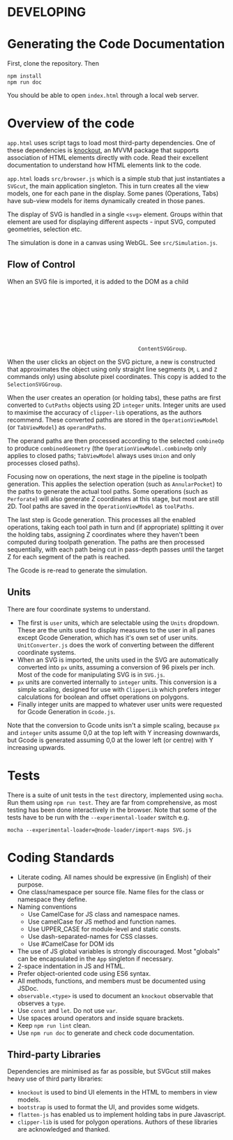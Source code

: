 # DEVELOPING

# Generating the Code Documentation
First, clone the repository. Then
```
npm install
npm run doc
```
You should be able to open `index.html` through a local web server.

# Overview of the code
`app.html` uses script tags to load most third-party dependencies.
One of these dependencies is [knockout](https://knockoutjs.com/), an
MVVM package that supports association of HTML elements directly with
code. Read their excellent documentation to understand how HTML
elements link to the code.

`app.html` loads `src/browser.js` which is a simple stub that just
instantiates a `SVGcut`, the main application singleton. This in turn
creates all the view models, one for each pane in the display. Some
panes (Operations, Tabs) have sub-view models for items dynamically
created in those panes.

The display of SVG is handled in a single `<svg>` element. Groups
within that element are used for displaying different aspects - input
SVG, computed geometries, selection etc.

The simulation is done in a canvas using WebGL. See `src/Simulation.js`.

## Flow of Control
When an SVG file is imported, it is added to the DOM as a child <svg> node.
All complex path operations - such as circle, quadratic curves, transformations
etc. - are retained in the `ContentSVGGroup`.

When the user clicks an object on the SVG picture, a new <path> is
constructed that approximates the object using only straight line
segments (`M`, `L` and `Z` commands only) using absolute pixel
coordinates. This copy is added to the `SelectionSVGGroup`.

When the user creates an operation (or holding tabs), these paths are
first converted to `CutPaths` objects using 2D `integer`
units. Integer units are used to maximise the accuracy of
`clipper-lib` operations, as the authors recommend.  These converted
paths are stored in the `OperationViewModel` (or `TabViewModel`) as
`operandPaths`.

The operand paths are then processed according to the selected
`combineOp` to produce `combinedGeometry` (the
`OperationViewModel.combineOp` only applies to closed paths;
`TabViewModel` always uses `Union` and only processes closed paths).

Focusing now on operations, the next stage in the pipeline is toolpath
generation. This applies the selection operation (such as
`AnnularPocket`) to the paths to generate the actual tool paths. Some
operations (such as `Perforate`) will also generate Z coordinates at
this stage, but most are still 2D. Tool paths are saved in the
`OperationViewModel` as `toolPaths`.

The last step is Gcode generation. This processes all the enabled
operations, taking each tool path in turn and (if appropriate)
splitting it over the holding tabs, assigning Z coordinates where they
haven't been computed during toolpath generation. The paths are then
processed sequentially, with each path being cut in pass-depth passes
until the target Z for each segment of the path is reached.

The Gcode is re-read to generate the simulation.

## Units
There are four coordinate systems to understand.
- The first is `user` units, which are selectable using the `Units` dropdown. These are the units used to display measures to the user in all panes except Gcode Generation, which has it's own set of user units. `UnitConverter.js` does the work of converting between the different coordinate systems.
- When an SVG is imported, the units used in the SVG are automatically converted into `px` units, assuming a conversion of 96 pixels per inch. Most of the code for manipulating SVG is in `SVG.js`.
- `px` units are converted internally to `integer` units. This conversion is a simple scaling, designed for use with `ClipperLib` which prefers integer calculations for boolean and offset operations on polygons.
- Finally integer units are mapped to whatever user units were requested for Gcode Generation in `Gcode.js`.

Note that the conversion to Gcode units isn't a simple scaling,
because `px` and `integer` units assume 0,0 at the top left with Y
increasing downwards, but Gcode is generated assuming 0,0 at the lower
left (or centre) with Y increasing upwards.

# Tests
There is a suite of unit tests in the `test` directory, implemented
using `mocha`. Run them using `npm run test`. They are far from
comprehensive, as most testing has been done interactively in the
browser. Note that some of the tests have to be run with the `--experimental-loader` switch e.g.
```
mocha --experimental-loader=@node-loader/import-maps SVG.js
```

# Coding Standards
+ Literate coding. All names should be expressive (in English) of their purpose.
+ One class/namespace per source file. Name files for the class or namespace they define.
+ Naming conventions
    + Use CamelCase for JS class and namespace names.
    + Use camelCase for JS method and function names.
    + Use UPPER_CASE for module-level and static consts.
    + Use dash-separated-names for CSS classes.
    + Use #CamelCase for DOM ids
+ The use of JS global variables is strongly discouraged. Most "globals" can be encapsulated in the `App` singleton if necessary.
+ 2-space indentation in JS and HTML.
+ Prefer object-oriented code using ES6 syntax.
+ All methods, functions, and members must be documented using JSDoc.
+ `observable.<type>` is used to document an `knockout` observable that observes a `type`.
+ Use `const` and `let`. Do not use `var`.
+ Use spaces around operators and inside square brackets.
+ Keep `npm run lint` clean.
+ Use `npm run doc` to generate and check code documentation.

## Third-party Libraries
Dependencies are minimised as far as possible, but SVGcut still makes
heavy use of third party libraries:
+ `knockout` is used to bind UI elements in the HTML to members in view models.
+ `bootstrap` is used to format the UI, and provides some widgets.
+ `flatten-js` has enabled us to implement holding tabs in pure Javascript.
+ `clipper-lib` is used for polygon operations.
Authors of these libraries are acknowledged and thanked.
